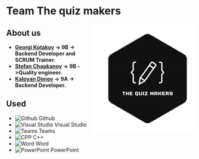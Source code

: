 # Team The quiz makers

<img align="right" height="" width="" alt="" src="files/The quiz makers logo.png" />

## About us

- <b>[Georgi Kotakov](https://github.com/ggkotakov20) -> 9B -> Backend Developer and SCRUM Trainer.</b>
- <b>[Stefan Chapkanov](https://github.com/SNChapkanov20) -> 9B ->Quality engineer.</b>
- <b>[Kaloyan Dimov](https://github.com/KHDimov20) -> 9A -> Backend Developer.</b>


## Used 
- <img alt="Github" width="23px" src="https://upload.wikimedia.org/wikipedia/commons/thumb/9/91/Octicons-mark-github.svg/2048px-Octicons-mark-github.svg.png"> Github
- <img alt="Visual Studio" width="23px" src="https://upload.wikimedia.org/wikipedia/commons/thumb/5/59/Visual_Studio_Icon_2019.svg/1200px-Visual_Studio_Icon_2019.svg.png"> Visual Studio
- <img alt="Teams" width="23px" src="https://exchange.icinga.com/seffparker/icinga2-teams-notification/logo"> Teams
- <img alt="CPP" width="23px" src="https://upload.wikimedia.org/wikipedia/commons/thumb/1/18/ISO_C%2B%2B_Logo.svg/306px-ISO_C%2B%2B_Logo.svg.png"> C++
- <img alt="Word" width="23px" src="https://logodownload.org/wp-content/uploads/2018/10/word-logo-1-1.png"> Word
- <img alt="PowerPoint" width="23px" src="https://upload.wikimedia.org/wikipedia/commons/thumb/6/62/Microsoft_Office_PowerPoint_%282013%E2%80%932019%29.svg/2048px-Microsoft_Office_PowerPoint_%282013%E2%80%932019%29.svg.png"> PowerPoint